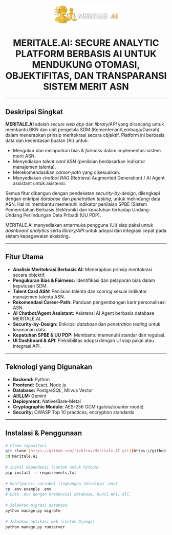 <div align="center">
  <img src="./logo-light.png" alt="MERITALE.AI Logo" width="200"/>
  <h1>MERITALE.AI: SECURE ANALYTIC PLATFORM BERBASIS AI UNTUK MENDUKUNG OTOMASI, OBJEKTIFITAS, DAN TRANSPARANSI SISTEM MERIT ASN</h1>
</div>

---

## Deskripsi Singkat

**MERITALE.AI** adalah *secure web app* dan *library/API* yang dirancang untuk membantu BKN dan unit pengelola SDM (Kementerian/Lembaga/Daerah) dalam menerapkan prinsip meritokrasi secara objektif. Platform ini berbasis data dan kecerdasan buatan (AI) untuk:

* Mengukur dan melaporkan bias & *fairness* dalam implementasi sistem merit ASN.
* Menyediakan *talent card* ASN (penilaian berdasarkan indikator manajemen talenta).
* Merekomendasikan *career-path* yang disesuaikan.
* Menyediakan *chatbot RAG* (Retrieval Augmented Generation) / AI Agent assistant untuk asistensi.

Semua fitur dibangun dengan pendekatan *security-by-design*, dilengkapi dengan enkripsi *database* dan *penetration testing*, untuk melindungi data ASN. Hal ini membantu memenuhi indikator penilaian SPBE (Sistem Pemerintahan Berbasis Elektronik) dan kepatuhan terhadap Undang-Undang Perlindungan Data Pribadi (UU PDP).

MERITALE.AI menyediakan antarmuka pengguna (UI) siap pakai untuk *dashboard analytics* serta *library/API* untuk adopsi dan integrasi cepat pada sistem kepegawaian eksisting.

---

## Fitur Utama

* **Analisis Meritokrasi Berbasis AI:** Menerapkan prinsip meritokrasi secara objektif.
* **Pengukuran Bias & Fairness:** Identifikasi dan pelaporan bias dalam keputusan SDM.
* **Talent Card ASN:** Penilaian talenta dan *scoring* sesuai indikator manajemen talenta ASN.
* **Rekomendasi Career-Path:** Panduan pengembangan karir personalisasi ASN.
* **AI Chatbot/Agent Assistant:** Asistensi AI Agent berbasis database MERITALE.AI.
* **Security-by-Design:** Enkripsi *database* dan *penetration testing* untuk keamanan data.
* **Kepatuhan SPBE & UU PDP:** Membantu memenuhi standar dan regulasi.
* **UI Dashboard & API:** Fleksibilitas adopsi dengan UI siap pakai atau integrasi API.

---

## Teknologi yang Digunakan

* **Backend:** Python
* **Frontend:** Eeact, Node js
* **Database:** PostgreSQL, Milvus Vector
* **AI/LLM:** Gemini
* **Deployment:** Native/Bare-Metal
* **Cryptographic Module:**  AES-256 GCM (galois/counter mode)
* **Security:** OWASP Top 10 practices, encryption standards

---

## Instalasi & Penggunaan

```bash
# Clone repositori
git clone [https://github.com/richfrox/Meritale.AI.git](https://github.com/richfrox/Meritale.AI)
cd Meritale.AI

# Instal dependensi (contoh untuk Python)
pip install -r requirements.txt

# Konfigurasi variabel lingkungan (misalnya .env)
cp .env.example .env
# Edit .env dengan kredensial database, kunci API, dll.

# Jalankan migrasi database
python manage.py migrate

# Jalankan aplikasi web (contoh Django)
python manage.py runserver
